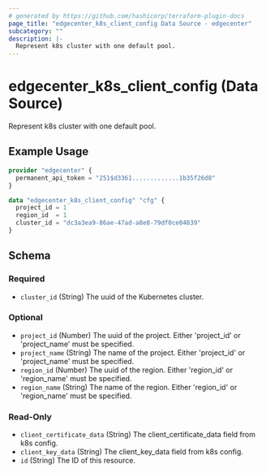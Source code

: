 ```yaml
---
# generated by https://github.com/hashicorp/terraform-plugin-docs
page_title: "edgecenter_k8s_client_config Data Source - edgecenter"
subcategory: ""
description: |-
  Represent k8s cluster with one default pool.
---
```


# edgecenter_k8s_client_config (Data Source)

Represent k8s cluster with one default pool.

## Example Usage

```terraform
provider "edgecenter" {
  permanent_api_token = "251$d3361.............1b35f26d8"
}

data "edgecenter_k8s_client_config" "cfg" {
  project_id = 1
  region_id  = 1
  cluster_id = "dc3a3ea9-86ae-47ad-a8e8-79df0ce04839"
}
```

<!-- schema generated by tfplugindocs -->
## Schema

### Required

- `cluster_id` (String) The uuid of the Kubernetes cluster.

### Optional

- `project_id` (Number) The uuid of the project. Either 'project_id' or 'project_name' must be specified.
- `project_name` (String) The name of the project. Either 'project_id' or 'project_name' must be specified.
- `region_id` (Number) The uuid of the region. Either 'region_id' or 'region_name' must be specified.
- `region_name` (String) The name of the region. Either 'region_id' or 'region_name' must be specified.

### Read-Only

- `client_certificate_data` (String) The client_certificate_data field from k8s config.
- `client_key_data` (String) The client_key_data field from k8s config.
- `id` (String) The ID of this resource.


